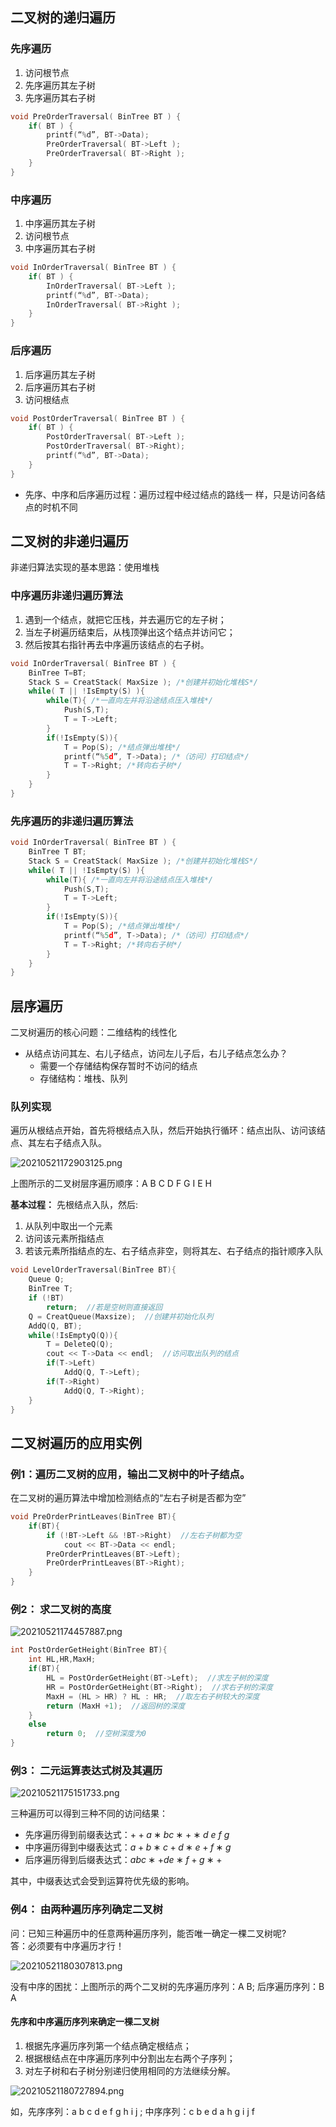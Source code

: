 ## 二叉树的递归遍历

### 先序遍历

1. 访问根节点
2. 先序遍历其左子树
3. 先序遍历其右子树

```c
void PreOrderTraversal( BinTree BT ) { 
	if( BT ) { 
		printf(“%d”, BT->Data); 
		PreOrderTraversal( BT->Left ); 
		PreOrderTraversal( BT->Right ); 
	}
}
```

### 中序遍历

1. 中序遍历其左子树
2. 访问根节点
3. 中序遍历其右子树

```c
void InOrderTraversal( BinTree BT ) {
	if( BT ) {
		InOrderTraversal( BT->Left );
		printf(“%d”, BT->Data);
		InOrderTraversal( BT->Right );
	}
}
```

### 后序遍历

1. 后序遍历其左子树
2. 后序遍历其右子树
3.  访问根结点

```c
void PostOrderTraversal( BinTree BT ) {
	if( BT ) {
		PostOrderTraversal( BT->Left );
		PostOrderTraversal( BT->Right);
		printf(“%d”, BT->Data);
	}
}
```

-  先序、中序和后序遍历过程：遍历过程中经过结点的路线一 样，只是访问各结点的时机不同

## 二叉树的非递归遍历

非递归算法实现的基本思路：使用堆栈

### 中序遍历非递归遍历算法

1. 遇到一个结点，就把它压栈，并去遍历它的左子树；
2. 当左子树遍历结束后，从栈顶弹出这个结点并访问它；
3. 然后按其右指针再去中序遍历该结点的右子树。

```c
void InOrderTraversal( BinTree BT ) { 
	BinTree T=BT; 
	Stack S = CreatStack( MaxSize ); /*创建并初始化堆栈S*/ 
	while( T || !IsEmpty(S) ){ 
		while(T){ /*一直向左并将沿途结点压入堆栈*/ 
			Push(S,T); 
			T = T->Left; 
		} 
		if(!IsEmpty(S)){ 
			T = Pop(S); /*结点弹出堆栈*/ 
			printf(“%5d”, T->Data); /*（访问）打印结点*/ 
			T = T->Right; /*转向右子树*/ 
		} 
	} 
}
```

### 先序遍历的非递归遍历算法

```c
void InOrderTraversal( BinTree BT ) { 
	BinTree T BT; 
	Stack S = CreatStack( MaxSize ); /*创建并初始化堆栈S*/ 
	while( T || !IsEmpty(S) ){ 
		while(T){ /*一直向左并将沿途结点压入堆栈*/ 
			Push(S,T); 
			T = T->Left; 
		} 
		if(!IsEmpty(S)){ 
			T = Pop(S); /*结点弹出堆栈*/ 
			printf(“%5d”, T->Data); /*（访问）打印结点*/ 
			T = T->Right; /*转向右子树*/ 
		} 
	} 
}
```

## 层序遍历

二叉树遍历的核心问题：二维结构的线性化
- 从结点访问其左、右儿子结点，访问左儿子后，右儿子结点怎么办？
	- 需要一个存储结构保存暂时不访问的结点
	- 存储结构：堆栈、队列

### 队列实现

遍历从根结点开始，首先将根结点入队，然后开始执行循环：结点出队、访问该结点、其左右子结点入队。

![20210521172903125.png](https://img-blog.csdnimg.cn/20210521172903125.png?x-oss-process=image/watermark,type_ZmFuZ3poZW5naGVpdGk,shadow_20,text_aHR0cHM6Ly9ibG9nLmNzZG4ubmV0L0hVQUlfQklfVE9ORw==,size_13,color_FFFFFF,t_70#pic_center)

上图所示的二叉树层序遍历顺序：A B C D F G I E H

**基本过程：** 先根结点入队，然后:
1. 从队列中取出一个元素
2. 访问该元素所指结点
3. 若该元素所指结点的左、右子结点非空，则将其左、右子结点的指针顺序入队

```c
void LevelOrderTraversal(BinTree BT){
    Queue Q;
    BinTree T;
    if (!BT) 
        return;  //若是空树则直接返回
    Q = CreatQueue(Maxsize);  //创建并初始化队列
    AddQ(Q, BT);
    while(!IsEmptyQ(Q)){
        T = DeleteQ(Q);
        cout << T->Data << endl;  //访问取出队列的结点
        if(T->Left)
            AddQ(Q, T->Left);
        if(T->Right)
            AddQ(Q, T->Right);
    }
}

```

## 二叉树遍历的应用实例

### 例1：遍历二叉树的应用，输出二叉树中的叶子结点。

在二叉树的遍历算法中增加检测结点的“左右子树是否都为空”

```c
void PreOrderPrintLeaves(BinTree BT){
    if(BT){
        if (!BT->Left && !BT->Right)  //左右子树都为空
            cout << BT->Data << endl;
        PreOrderPrintLeaves(BT->Left);
        PreOrderPrintLeaves(BT->Right);
    }
}

```

### 例2： 求二叉树的高度

![20210521174457887.png](https://img-blog.csdnimg.cn/20210521174457887.png?x-oss-process=image/watermark,type_ZmFuZ3poZW5naGVpdGk,shadow_20,text_aHR0cHM6Ly9ibG9nLmNzZG4ubmV0L0hVQUlfQklfVE9ORw==,size_13,color_FFFFFF,t_70#pic_center)

```c
int PostOrderGetHeight(BinTree BT){
    int HL,HR,MaxH;
    if(BT){
        HL = PostOrderGetHeight(BT->Left);  //求左子树的深度
        HR = PostOrderGetHeight(BT->Right);  //求右子树的深度
        MaxH = (HL > HR) ? HL : HR;  //取左右子树较大的深度
        return (MaxH +1);  //返回树的深度
    }
    else 
        return 0;  //空树深度为0
}
```

### 例3： 二元运算表达式树及其遍历

![20210521175151733.png](https://img-blog.csdnimg.cn/20210521175151733.png?x-oss-process=image/watermark,type_ZmFuZ3poZW5naGVpdGk,shadow_20,text_aHR0cHM6Ly9ibG9nLmNzZG4ubmV0L0hVQUlfQklfVE9ORw==,size_15,color_FFFFFF,t_70#pic_center)

三种遍历可以得到三种不同的访问结果：

- 先序遍历得到前缀表达式：$+ + a ∗ b   c ∗ + ∗ d\ e\ f\ g$
- 中序遍历得到中缀表达式：$a + b ∗ c + d ∗ e + f ∗ g$
- 后序遍历得到后缀表达式：$a   b   c ∗ + d   e ∗ f + g ∗ +$​

其中，中缀表达式会受到运算符优先级的影响。

### 例4： 由两种遍历序列确定二叉树

问：已知三种遍历中的任意两种遍历序列，能否唯一确定一棵二叉树呢?  
答：必须要有中序遍历才行！

![20210521180307813.png](https://img-blog.csdnimg.cn/20210521180307813.png#pic_center)

没有中序的困扰：上图所示的两个二叉树的先序遍历序列：A B; 后序遍历序列：B A

#### 先序和中序遍历序列来确定一棵二叉树

1. 根据先序遍历序列第一个结点确定根结点；  
2. 根据根结点在中序遍历序列中分割出左右两个子序列；  
3. 对左子树和右子树分别递归使用相同的方法继续分解。

![20210521180727894.png](https://img-blog.csdnimg.cn/20210521180727894.png?x-oss-process=image/watermark,type_ZmFuZ3poZW5naGVpdGk,shadow_20,text_aHR0cHM6Ly9ibG9nLmNzZG4ubmV0L0hVQUlfQklfVE9ORw==,size_13,color_FFFFFF,t_70#pic_center)

如，先序序列：a b c d e f g h i j ; 中序序列：c b e d a h g i j f